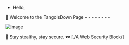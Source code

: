 - Hello,

🔐 Welcome to the TangoIsDown Page - - - - - - - -


![image](https://github.com/user-attachments/assets/1bea1451-8145-4fcd-b51e-c86a55de808d)




📡 Stay stealthy, stay secure.
🕶️ [./A Web Security Block/]


<!---
TangoisdownHQ/TangoisdownHQ is a ✨ special ✨ repository because its `README.md` (this file) appears on your GitHub profile.
You can click the Preview link to take a look at your changes.
--->
